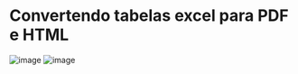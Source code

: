# Convertendo tabelas excel para PDF e HTML
![image](https://user-images.githubusercontent.com/86672122/216831495-a05fcb84-81f8-4252-8b42-14b0ae731a27.png)
![image](https://user-images.githubusercontent.com/86672122/216831558-0475d5da-d852-436c-bedd-4670f96dcf4c.png)
